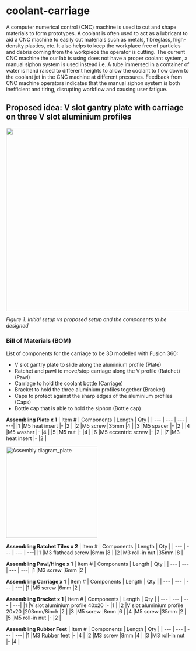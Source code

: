 # coolant-carriage
A computer numerical control (CNC) machine is used to cut and shape materials to form prototypes. A coolant is often used to act as a lubricant to aid a CNC machine to easily cut materials such as metals, fibreglass, high-density plastics, etc. It also helps to keep the workplace free of particles and debris coming from the workpiece the operator is cutting. The current CNC machine the our lab is using does not have a proper coolant system, a manual siphon system is used instead i.e. A tube immersed in a container of water is hand raised to different heights to allow the coolant to flow down to the coolant jet in the CNC machine at different pressures. Feedback from CNC machine operators indicates that the manual siphon system is both inefficient and tiring, disrupting workflow and causing user fatigue.

## Proposed idea: V slot gantry plate with carriage on three V slot aluminium profiles
<img src='https://github.com/chiopchiop/coolant-carriage/assets/135982821/6f16cc55-07b3-4754-b0de-2093312e9b99' width='500'>

*Figure 1. Initial setup vs proposed setup and the components to be designed*

### Bill of Materials (BOM)
List of components for the carriage to be 3D modelled with Fusion 360:
- V slot gantry plate to slide along the aluminium profile (Plate)
- Ratchet and pawl to move/stop carriage along the V profile (Ratchet) (Pawl)
- Carriage to hold the coolant bottle (Carriage)
- Bracket to hold the three aluminium profiles together (Bracket)
- Caps to protect against the sharp edges of the aluminium profiles (Caps)
- Bottle cap that is able to hold the siphon (Bottle cap)
  
  
**Assembling Plate x 1**
| Item # | Components  | Length | Qty |
| --- | --- | --- | ---|
|1 |M5 heat insert |-    |2 |
|2 |M5 screw       |35mm |4 |
|3 |M5 spacer      |-    |2 |
|4 |M5 washer      |-    |4 |
|5 |M5 nut      |-    |4 |
|6 |M5 eccentric screw      |-    |2 |
|7 |M3 heat insert      |-    |2 |

<img src='https://github.com/chiopchiop/coolant-carriage/assets/135982821/1afaba48-f15b-4992-bc3d-8327ed2be92e' alt= 'Assembly diagram_plate' width='250'>

**Assembling Ratchet Tiles x 2**
| Item # | Components  | Length | Qty |
| --- | --- | --- | ---|
|1 |M3 flathead screw |6mm    |8 |
|2 |M3 roll-in nut       |35mm |8 |

**Assembling Pawl/Hinge x 1**
| Item # | Components  | Length | Qty |
| --- | --- | --- | ---|
|1 |M3 screw |6mm    |2 |

**Assembling Carriage x 1**
| Item # | Components  | Length | Qty |
| --- | --- | --- | ---|
|1 |M5 screw |6mm    |2 |

**Assembling Bracket x 1**
| Item # | Components  | Length | Qty |
| --- | --- | --- | ---|
|1 |V slot aluminium profile 40x20 |-    |1 |
|2 |V slot aluminium profile 20x20 |203mm/8inch |2 |
|3 |M5 screw      |8mm    |6 |
|4 |M5 screw      |35mm    |2 |
|5 |M5 roll-in nut      |-    |2 |
  
**Assembling Rubber Feet**
| Item # | Components  | Length | Qty |
| --- | --- | --- | ---|
|1 |M3 Rubber feet |-    |4 |
|2 |M3 screw       |8mm |4 |
|3 |M3 roll-in nut |-    |4 |


